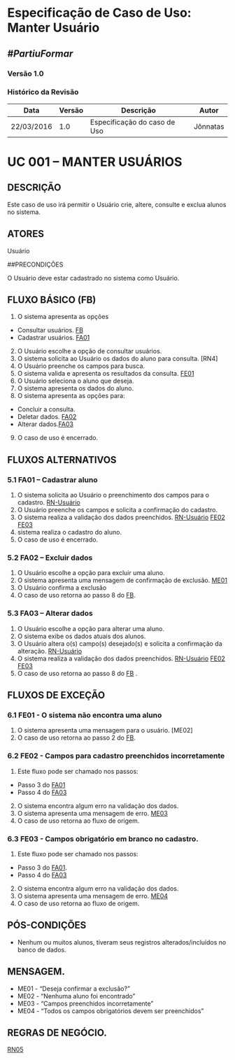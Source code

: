 # **Especificação de Caso de Uso: Manter Usuário**

##  ***#PartiuFormar***

### **Versão 1.0**

### Histórico da Revisão
Data|Versão|Descrição|Autor
-----|------|---------|-------
22/03/2016|1.0|Especificação do caso de Uso|Jônnatas

# UC 001 – MANTER USUÁRIOS
## DESCRIÇÃO

Este caso de uso irá permitir o Usuário crie, altere, consulte e exclua alunos no sistema.

## ATORES

Usuário

##PRECONDIÇÕES

O Usuário deve estar cadastrado no sistema como Usuário.

## FLUXO BÁSICO (FB) 

1. O sistema apresenta as opções
* Consultar usuários. [FB](https://github.com/vitornere/partiuformar/wiki/Especifica%C3%A7%C3%A3o-de-Caso-de-Uso:-Manter-Usu%C3%A1rio#fluxo-b%C3%81sico-fb)
* Cadastrar usuários. [FA01](https://github.com/vitornere/partiuformar/wiki/Especifica%C3%A7%C3%A3o-de-Caso-de-Uso:-Manter-Usu%C3%A1rio#51-fa01--cadastrar-aluno)
2. O Usuário escolhe a opção de consultar usuários. 
3. O sistema solicita ao Usuário os dados do aluno para consulta. [RN4]
4. O Usuário preenche os campos para busca.
5. O sistema valida e apresenta os resultados da consulta. [FE01](https://github.com/vitornere/partiuformar/wiki/Especifica%C3%A7%C3%A3o-de-Caso-de-Uso:-Manter-Usu%C3%A1rio#61-fe01---o-sistema-n%C3%A3o-encontra-uma-aluno)
6. O Usuário seleciona o aluno que deseja.
7. O sistema apresenta os dados do aluno.
8. O sistema apresenta as opções para:
* Concluir a consulta.
* Deletar dados. [FA02](https://github.com/vitornere/partiuformar/wiki/Especifica%C3%A7%C3%A3o-de-Caso-de-Uso:-Manter-Usu%C3%A1rio#52-fa02--excluir-dados)
* Alterar dados.[FA03](https://github.com/vitornere/partiuformar/wiki/Especifica%C3%A7%C3%A3o-de-Caso-de-Uso:-Manter-Usu%C3%A1rio#53-fa03--alterar-dador)
9. O caso de uso é encerrado.	

## FLUXOS ALTERNATIVOS
### 5.1 FA01 – Cadastrar aluno

1. O sistema solicita ao Usuário o preenchimento dos campos para o cadastro. [RN-Usuário](https://github.com/vitornere/partiuformar/wiki/Regras-de-Neg%C3%B3cio#usu%C3%A1rios)
2. O Usuário preenche os campos e solicita a confirmação do cadastro.
3. O sistema realiza a validação dos dados preenchidos. [RN-Usuário](https://github.com/vitornere/partiuformar/wiki/Regras-de-Neg%C3%B3cio#usu%C3%A1rios) [FE02](https://github.com/vitornere/partiuformar/wiki/Especifica%C3%A7%C3%A3o-de-Caso-de-Uso:-Manter-Usu%C3%A1rio#62-fe02---campos-para-cadastro-preenchidos-incorretamente) [FE03](https://github.com/vitornere/partiuformar/wiki/Especifica%C3%A7%C3%A3o-de-Caso-de-Uso:-Manter-Usu%C3%A1rio#63-fe03---campos-obrigat%C3%B3rio-em-branco-no-cadastro)
4. sistema realiza o cadastro do aluno.
5. O caso de uso é encerrado.

### 5.2 FA02 – Excluir dados

1. O Usuário escolhe a opção para excluir uma aluno.
2. O sistema apresenta uma mensagem de confirmação de exclusão. [ME01](https://github.com/vitornere/partiuformar/wiki/Especifica%C3%A7%C3%A3o-de-Caso-de-Uso:-Manter-Usu%C3%A1rio#mensagem)
3. O Usuário confirma a exclusão
4. O caso de uso retorna ao passo 8 do [FB](https://github.com/vitornere/partiuformar/wiki/Especifica%C3%A7%C3%A3o-de-Caso-de-Uso:-Manter-Usu%C3%A1rio#fluxo-b%C3%81sico-fb).

### 5.3 FA03 – Alterar dados

1. O Usuário escolhe a opção para alterar uma aluno.
2. O sistema exibe os dados atuais dos alunos.
3. O Usuário altera o(s) campo(s) desejado(s) e solicita a confirmação da alteração. [RN-Usuário](https://github.com/vitornere/partiuformar/wiki/Regras-de-Neg%C3%B3cio#usu%C3%A1rios)
4. O sistema realiza a validação dos dados preenchidos. [RN-Usuário](https://github.com/vitornere/partiuformar/wiki/Regras-de-Neg%C3%B3cio#usu%C3%A1rios) [FE02](https://github.com/vitornere/partiuformar/wiki/Especifica%C3%A7%C3%A3o-de-Caso-de-Uso:-Manter-Usu%C3%A1rio#62-fe02---campos-para-cadastro-preenchidos-incorretamente) [FE03](https://github.com/vitornere/partiuformar/wiki/Especifica%C3%A7%C3%A3o-de-Caso-de-Uso:-Manter-Usu%C3%A1rio#63-fe03---campos-obrigat%C3%B3rio-em-branco-no-cadastro)
5. O caso de uso retorna ao passo 8 do [FB](https://github.com/vitornere/partiuformar/wiki/Especifica%C3%A7%C3%A3o-de-Caso-de-Uso:-Manter-Usu%C3%A1rio#fluxo-b%C3%81sico-fb) .

## FLUXOS DE EXCEÇÃO

### 6.1 FE01 - O sistema não encontra uma aluno

1. O sistema apresenta uma mensagem para o usuário.  [ME02]
2. O caso de uso retorna ao passo 2 do [FB](https://github.com/vitornere/partiuformar/wiki/Especifica%C3%A7%C3%A3o-de-Caso-de-Uso:-Manter-Usu%C3%A1rio#fluxo-b%C3%81sico-fb).

### 6.2 FE02 - Campos para cadastro preenchidos incorretamente

1. Este fluxo pode ser chamado nos passos:
* Passo 3 do [FA01](https://github.com/vitornere/partiuformar/wiki/Especifica%C3%A7%C3%A3o-de-Caso-de-Uso:-Manter-Usu%C3%A1rio#51-fa01--cadastrar-aluno)
* Passo 4 do [FA03](https://github.com/vitornere/partiuformar/wiki/Especifica%C3%A7%C3%A3o-de-Caso-de-Uso:-Manter-Usu%C3%A1rio#53-fa03--alterar-dador)
2. O sistema encontra algum erro na validação dos dados.
3. O sistema apresenta uma mensagem de erro. [ME03](https://github.com/vitornere/partiuformar/wiki/Especifica%C3%A7%C3%A3o-de-Caso-de-Uso:-Manter-Usu%C3%A1rio#mensagem)
4. O caso de uso retorna ao fluxo de origem.

### 6.3 FE03 - Campos obrigatório em branco no cadastro.

1. Este fluxo pode ser chamado nos passos:
* Passo 3 do [FA01](https://github.com/vitornere/partiuformar/wiki/Especifica%C3%A7%C3%A3o-de-Caso-de-Uso:-Manter-Usu%C3%A1rio#51-fa01--cadastrar-aluno).
* Passo 4 do [FA03](https://github.com/vitornere/partiuformar/wiki/Especifica%C3%A7%C3%A3o-de-Caso-de-Uso:-Manter-Usu%C3%A1rio#53-fa03--alterar-dador)
2. O sistema encontra algum erro na validação dos dados.
3. O sistema apresenta uma mensagem de erro. [ME04](https://github.com/vitornere/partiuformar/wiki/Especifica%C3%A7%C3%A3o-de-Caso-de-Uso:-Manter-Usu%C3%A1rio#mensagem)
4. O caso de uso retorna ao fluxo de origem.

## PÓS-CONDIÇÕES
* Nenhum ou muitos alunos, tiveram seus registros alterados/incluídos no banco de dados.

## MENSAGEM.
* ME01 - “Deseja confirmar a exclusão?”
* ME02 - “Nenhuma aluno foi encontrado”
* ME03 - “Campos preenchidos incorretamente”
* ME04 - “Todos os campos obrigatórios devem ser preenchidos”

## REGRAS DE NEGÓCIO.
 [RN05](https://github.com/vitornere/partiuformar/wiki/Regras-de-Neg%C3%B3cio#usu%C3%A1rios)
